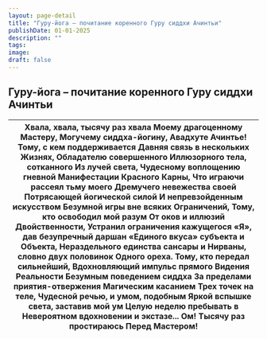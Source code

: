 ```yaml
---
layout: page-detail
title: "Гуру-йога – почитание коренного Гуру сиддхи Ачинтьи"
publishDate: 01-01-2025
description: ""
tags:
image:
draft: false
---
```


## Гуру-йога – почитание коренного Гуру сиддхи Ачинтьи
| Хвала, хвала, тысячу раз хвала  Моему драгоценному Мастеру,  Могучему сиддха-йогину,  Авадхуте Ачинтье!  Тому, с кем поддерживается  Давняя связь в нескольких  Жизнях,  Обладателю совершенного  Иллюзорного тела, сотканного  Из лучей света,  Чудесному воплощению гневной  Манифестации Красного Карны,  Что играючи рассеял тьму моего  Дремучего невежества своей  Потрясающей йогической силой  И непревзойденным искусством  Безумной игры вне всяких  Ограничений,  Тому, кто освободил мой разум  От оков и иллюзий  Двойственности,  Устранил ограничения кажущегося  «Я», дав безупречный даршан  «Единого вкуса» субъекта и  Объекта,  Нераздельного единства сансары и  Нирваны, словно двух половинок  Одного ореха.  Тому, кто передал сильнейший,  Вдохновляющий импульс прямого  Видения Реальности  Безумным поведением сиддха  За пределами приятия-отвержения  Магическим касанием  Трех точек на теле,  Чудесной речью, и умом, подобным  Яркой вспышке света, заставив мой ум  Целую неделю пребывать в  Невероятном вдохновении и экстазе...  Ом! Тысячу раз простираюсь  Перед Мастером! |
| ----------------------------------------------------------------------------------------------------------------------------------------------------------------------------------------------------------------------------------------------------------------------------------------------------------------------------------------------------------------------------------------------------------------------------------------------------------------------------------------------------------------------------------------------------------------------------------------------------------------------------------------------------------------------------------------------------------------------------------------------------------------------------------------------------------------------------------------------------------------------------------------------------------------------------------------------------------------------------------------------------------------------------------------------------------------------------------------------------------------- |
  
  

